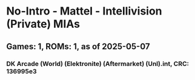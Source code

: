 # No-Intro - Mattel - Intellivision (Private) MIAs
## Games: 1, ROMs: 1, as of 2025-05-07

### DK Arcade (World) (Elektronite) (Aftermarket) (Unl).int, CRC: 136995e3
